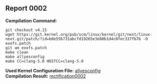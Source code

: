 ## Report 0002 #  
**Compilation Command:** 
```
git checkout v4.15  
wget https://git.kernel.org/pub/scm/linux/kernel/git/next/linux-next.git/patch/?id=b0e55b731abcfd19265e3e80b1d4c0fec337fb7b -O exofs.patch  
git am exofs.patch  
make clean  
make allyesconfig  
make CC=clang-5.0 HOSTCC=clang-5.0  
```
**Used Kernel Configuration File:** [allyesconfig](../../../config-files/v4.15/allyesconfig)  
**Compilation Result:** [rectification0002](../../../rectification-reports/rectification0002.md)  


